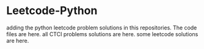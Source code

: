 # Leetcode-Python
adding the python leetcode problem solutions in this repositories. 
The code files are here.
all CTCI problems solutions are here.
some leetcode solutions are here.
















































































































































































































































































































































































































































































































































































































































































































































